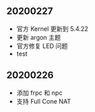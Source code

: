 ## 20200227
* 官方 Kernel 更新到 5.4.22
* 更新 argon 主题
* 官方修复 LED 问题
* test
## 20200226
* 添加 frpc 和 npc
* 支持 Full Cone NAT
